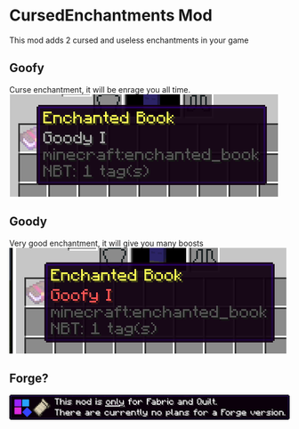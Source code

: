 # CursedEnchantments Mod

This mod adds 2 cursed and useless enchantments in your game

## Goofy

Curse enchantment, it will be enrage you all time.
![IMAGE](https://github.com/ModdingCommonwealth/MCWImages/blob/main/dasadsasdaddasdasdsdasdsdda.png?raw=true)

## Goody

Very good enchantment, it will give you many boosts
![IMAGE](https://github.com/ModdingCommonwealth/MCWImages/blob/main/ddadsaddsad.png?raw=true)

## Forge?
![Forge?](https://github.com/ModdingCommonwealth/MCWImages/blob/main/quilt_fabric-banner.png?raw=true)
